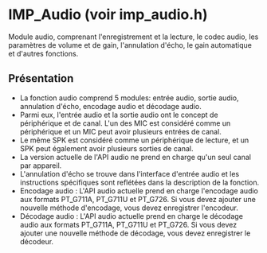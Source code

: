 # IMP_Audio (voir imp_audio.h)

Module audio, comprenant l'enregistrement et la lecture, le codec audio, les paramètres de volume et de gain, l'annulation d'écho, le gain automatique et d'autres fonctions.

## Présentation
* La fonction audio comprend 5 modules: entrée audio, sortie audio, annulation d'écho, encodage audio et décodage audio.
 * Parmi eux, l'entrée audio et la sortie audio ont le concept de périphérique et de canal. L'un des MIC est considéré comme un périphérique et un MIC peut avoir plusieurs entrées de canal.
 * Le même SPK est considéré comme un périphérique de lecture, et un SPK peut également avoir plusieurs sorties de canal.
 * La version actuelle de l'API audio ne prend en charge qu'un seul canal par appareil.
 * L'annulation d'écho se trouve dans l'interface d'entrée audio et les instructions spécifiques sont reflétées dans la description de la fonction.
 * Encodage audio : L'API audio actuelle prend en charge l'encodage audio aux formats PT_G711A, PT_G711U et PT_G726. Si vous devez ajouter une nouvelle méthode d'encodage, vous devez enregistrer l'encodeur.
 * Décodage audio : L'API audio actuelle prend en charge le décodage audio aux formats PT_G711A, PT_G711U et PT_G726. Si vous devez ajouter une nouvelle méthode de décodage, vous devez enregistrer le décodeur.
